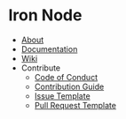 Iron Node
===============

- [About](about)
- [Documentation](docs)
- [Wiki](https://github.com/irontown/iron-node/wiki)
- Contribute
  + [Code of Conduct](https://github.com/irontown/iron-node/blob/master/.github/CODE_OF_CONDUCT.md)
  + [Contribution Guide](https://github.com/irontown/iron-node/blob/master/.github/CONTRIBUTING.md)
  + [Issue Template](https://github.com/irontown/iron-node/blob/master/.github/ISSUE_TEMPLATE.md)
  + [Pull Request Template](https://github.com/irontown/iron-node/blob/master/.github/PULL_REQUEST_TEMPLATE.md)
